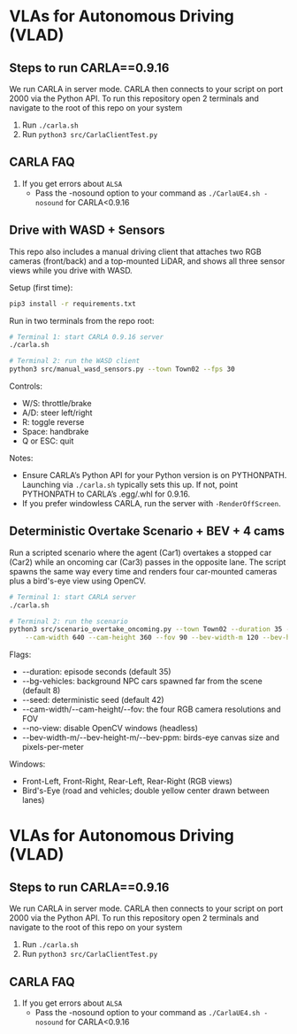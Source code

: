 # VLAs for Autonomous Driving (VLAD)

## Steps to run CARLA==0.9.16
We run CARLA in server mode. CARLA then connects to your script on port 2000 via the Python API.
To run this repository open 2 terminals and navigate to the root of this repo on your system

1. Run `./carla.sh`
2. Run `python3 src/CarlaClientTest.py`

## CARLA FAQ

1. If you get errors about `ALSA`
    - Pass the -nosound option to your command as `./CarlaUE4.sh -nosound` for CARLA<0.9.16

## Drive with WASD + Sensors

This repo also includes a manual driving client that attaches two RGB cameras (front/back) and a top-mounted LiDAR, and shows all three sensor views while you drive with WASD.

Setup (first time):

```bash
pip3 install -r requirements.txt
```

Run in two terminals from the repo root:

```bash
# Terminal 1: start CARLA 0.9.16 server
./carla.sh

# Terminal 2: run the WASD client
python3 src/manual_wasd_sensors.py --town Town02 --fps 30
```

Controls:
- W/S: throttle/brake
- A/D: steer left/right
- R: toggle reverse
- Space: handbrake
- Q or ESC: quit

Notes:
- Ensure CARLA’s Python API for your Python version is on PYTHONPATH. Launching via `./carla.sh` typically sets this up. If not, point PYTHONPATH to CARLA’s .egg/.whl for 0.9.16.
- If you prefer windowless CARLA, run the server with `-RenderOffScreen`.

## Deterministic Overtake Scenario + BEV + 4 cams

Run a scripted scenario where the agent (Car1) overtakes a stopped car (Car2) while an oncoming car (Car3) passes in the opposite lane. The script spawns the same way every time and renders four car-mounted cameras plus a bird's-eye view using OpenCV.

```bash
# Terminal 1: start CARLA server
./carla.sh

# Terminal 2: run the scenario
python3 src/scenario_overtake_oncoming.py --town Town02 --duration 35 --bg-vehicles 8 --seed 42 \
    --cam-width 640 --cam-height 360 --fov 90 --bev-width-m 120 --bev-height-m 80 --bev-ppm 4
```

Flags:
- --duration: episode seconds (default 35)
- --bg-vehicles: background NPC cars spawned far from the scene (default 8)
- --seed: deterministic seed (default 42)
- --cam-width/--cam-height/--fov: the four RGB camera resolutions and FOV
- --no-view: disable OpenCV windows (headless)
- --bev-width-m/--bev-height-m/--bev-ppm: birds-eye canvas size and pixels-per-meter

Windows:
- Front-Left, Front-Right, Rear-Left, Rear-Right (RGB views)
- Bird's-Eye (road and vehicles; double yellow center drawn between lanes)

# VLAs for Autonomous Driving (VLAD)

## Steps to run CARLA==0.9.16
We run CARLA in server mode. CARLA then connects to your script on port 2000 via the Python API.
To run this repository open 2 terminals and navigate to the root of this repo on your system

1. Run `./carla.sh`
2. Run `python3 src/CarlaClientTest.py`

## CARLA FAQ

1. If you get errors about `ALSA`
    - Pass the -nosound option to your command as `./CarlaUE4.sh -nosound` for CARLA<0.9.16

